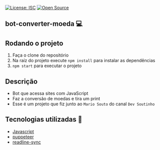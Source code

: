[![License: ISC](https://img.shields.io/badge/License-ISC-blue.svg)](https://opensource.org/licenses/ISC)
[![Open Source](https://badges.frapsoft.com/os/v1/open-source.svg?v=103)](https://opensource.org/)

## bot-converter-moeda :computer:

## Rodando o projeto

1. Faça o clone do repositório
2. Na raíz do projeto execute `npm install` para instalar as dependências
3. `npm start` para executar o projeto

## Descrição

- Bot que acessa sites com JavaScript
- Faz a conversão de moedas e tira um print 
- Esse é um projeto que fiz junto ao `Mario Souto` do canal `Dev Soutinho` 

## Tecnologias utilizadas :rocket:

- [Javascript](https://developer.mozilla.org/pt-BR/docs/Web/JavaScript)
- [puppeteer](https://pptr.dev)
- [readline-sync](https://www.npmjs.com/package/readline-sync)

